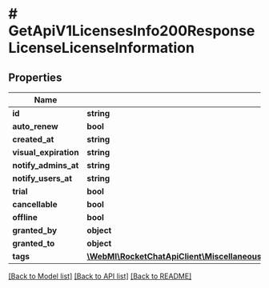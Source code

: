 # # GetApiV1LicensesInfo200ResponseLicenseLicenseInformation

## Properties

Name | Type | Description | Notes
------------ | ------------- | ------------- | -------------
**id** | **string** |  | [optional]
**auto_renew** | **bool** |  | [optional]
**created_at** | **string** |  | [optional]
**visual_expiration** | **string** |  | [optional]
**notify_admins_at** | **string** |  | [optional]
**notify_users_at** | **string** |  | [optional]
**trial** | **bool** |  | [optional]
**cancellable** | **bool** |  | [optional]
**offline** | **bool** |  | [optional]
**granted_by** | **object** |  | [optional]
**granted_to** | **object** |  | [optional]
**tags** | [**\WebMI\RocketChatApiClient\MiscellaneousApi\Model\GetApiV1LicensesGet200ResponseLicensesInnerTag[]**](GetApiV1LicensesGet200ResponseLicensesInnerTag.md) |  | [optional]

[[Back to Model list]](../../README.md#models) [[Back to API list]](../../README.md#endpoints) [[Back to README]](../../README.md)
